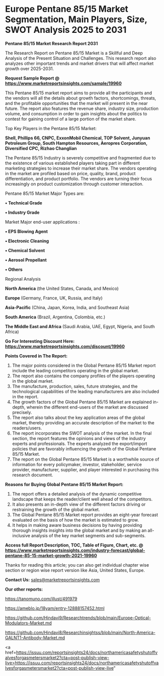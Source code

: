 # Europe Pentane 85/15 Market Segmentation, Main Players, Size, SWOT Analysis 2025 to 2031

<strong>Pentane 85/15 Market Research Report 2031</strong>

The Research Report on Pentane 85/15 Market is a Skillful and Deep Analysis of the Present Situation and Challenges. This research report also analyzes other important trends and market drivers that will affect market growth over 2025-2031.

<strong>Request Sample Report @ <a href=https://www.marketreportsinsights.com/sample/19960>https://www.marketreportsinsights.com/sample/19960</a></strong>

This Pentane 85/15 market report aims to provide all the participants and the vendors will all the details about growth factors, shortcomings, threats, and the profitable opportunities that the market will present in the near future. The report also features the revenue share, industry size, production volume, and consumption in order to gain insights about the politics to contest for gaining control of a large portion of the market share.

Top Key Players in the Pentane 85/15 Market:

<strong>Shell, Phillips 66, CNPC, ExxonMobil Chemical, TOP Solvent, Junyuan Petroleum Group, South Hampton Resources, Aeropres Corporation, Diversified CPC, Rizhao Changlian</strong>

The Pentane 85/15 Industry is severely competitive and fragmented due to the existence of various established players taking part in different marketing strategies to increase their market share. The vendors operating in the market are profiled based on price, quality, brand, product differentiation, and product portfolio. The vendors are turning their focus increasingly on product customization through customer interaction.

Pentane 85/15 Market Major Types are:

<strong>• Technical Grade

• Industry Grade</strong>

Market Major end-user applications :

<strong>• EPS Blowing Agent

• Electronic Cleaning

• Chemical Solvent

• Aerosol Propellant

• Others</strong>

Regional Analysis

</u><strong><b>North America</b></strong> (the United States, Canada, and Mexico)

<strong><b>Europe </b></strong>(Germany, France, UK, Russia, and Italy)

<strong><b>Asia-Pacific</b></strong> (China, Japan, Korea, India, and Southeast Asia)

<strong><b>South America</b></strong> (Brazil, Argentina, Colombia, etc.)

<strong><b>The Middle East and Africa</b></strong> (Saudi Arabia, UAE, Egypt, Nigeria, and South Africa)

<strong>Go For Interesting Discount Here: <a href=https://www.marketreportsinsights.com/discount/19960>https://www.marketreportsinsights.com/discount/19960</a></strong>

<strong>Points Covered in The Report:</strong>
<ol>
  <li>The major points considered in the Global Pentane 85/15 Market report include the leading competitors operating in the global market.</li>
  <li>The report also contains the company profiles of the players operating in the global market.</li>
  <li>The manufacture, production, sales, future strategies, and the technological capabilities of the leading manufacturers are also included in the report.</li>
  <li>The growth factors of the Global Pentane 85/15 Market are explained in-depth, wherein the different end-users of the market are discussed precisely.</li>
  <li>The report also talks about the key application areas of the global market, thereby providing an accurate description of the market to the readers/users.</li>
  <li>The report incorporates the SWOT analysis of the market. In the final section, the report features the opinions and views of the industry experts and professionals. The experts analyzed the export/import policies that are favorably influencing the growth of the Global Pentane 85/15 Market.</li>
  <li>The report on the Global Pentane 85/15 Market is a worthwhile source of information for every policymaker, investor, stakeholder, service provider, manufacturer, supplier, and player interested in purchasing this research document.</li>
</ol>
<strong>Reasons for Buying Global Pentane 85/15 Market Report:</strong>

<ol>
  <li>The report offers a detailed analysis of the dynamic competitive landscape that keeps the reader/client well ahead of the competitors.</li>
  <li>It also presents an in-depth view of the different factors driving or restraining the growth of the global market.</li>
  <li>The Global Pentane 85/15 Market report provides an eight-year forecast evaluated on the basis of how the market is estimated to grow.</li>
  <li>It helps in making aware business decisions by having providing thorough insights insights into the global market and by making an all-inclusive analysis of the key market segments and sub-segments.</li>
</ol>
<strong>Access full Report Description, TOC, Table of Figure, Chart, etc. @ <a href=https://www.marketreportsinsights.com/industry-forecast/global-pentane-85-15-market-growth-2021-19960>https://www.marketreportsinsights.com/industry-forecast/global-pentane-85-15-market-growth-2021-19960</a></strong>


Thanks for reading this article; you can also get individual chapter wise section or region wise report version like Asia, United States, Europe.

<strong>Contact Us:</strong>
sales@marketreportsinsights.com

<strong>Our other reports:</strong>

<a href=https://tanomuno.com/illust/491979>https://tanomuno.com/illust/491979</a>

<a href=https://ameblo.jp/18yam/entry-12888157452.html>https://ameblo.jp/18yam/entry-12888157452.html</a>

<a href=https://github.com/Hindavi9/Researchtrends/blob/main/Europe-Optical-Modulators-Market.md>https://github.com/Hindavi9/Researchtrends/blob/main/Europe-Optical-Modulators-Market.md</a>

<a href=https://github.com/Hindavi8/Researchinsightss/blob/main/North-America-GALNT1-Antibody-Market.md>https://github.com/Hindavi8/Researchinsightss/blob/main/North-America-GALNT1-Antibody-Market.md</a>

<a href=https://issuu.com/reportsinsights24/docs/northamericasafetyshutoffvalvesforgasmetersmarket2?cta=post-publish-view-live>https://issuu.com/reportsinsights24/docs/northamericasafetyshutoffvalvesforgasmetersmarket2?cta=post-publish-view-live</a>"
